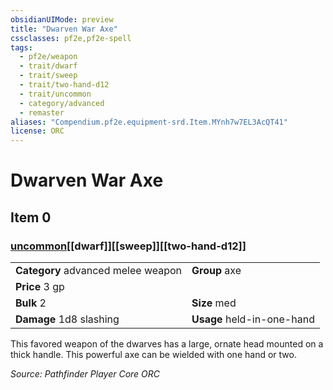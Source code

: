 ```yaml
---
obsidianUIMode: preview
title: "Dwarven War Axe"
cssclasses: pf2e,pf2e-spell
tags:
  - pf2e/weapon
  - trait/dwarf
  - trait/sweep
  - trait/two-hand-d12
  - trait/uncommon
  - category/advanced
  - remaster
aliases: "Compendium.pf2e.equipment-srd.Item.MYnh7w7EL3AcQT41"
license: ORC
---
```

# Dwarven War Axe
## Item 0
### [uncommon](uncommon "Uncommon Rarity Trait")[[dwarf]][[sweep]][[two-hand-d12]]

|  |  |
| -- | -- |
| **Category** advanced melee weapon | **Group** axe |
| **Price** 3 gp |  |
| **Bulk** 2 | **Size** med |
| **Damage** 1d8 slashing  | **Usage** held-in-one-hand |



This favored weapon of the dwarves has a large, ornate head mounted on a thick handle. This powerful axe can be wielded with one hand or two.

*Source: Pathfinder Player Core*
*ORC*